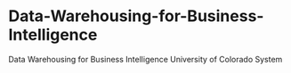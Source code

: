 # Data-Warehousing-for-Business-Intelligence

Data Warehousing for Business Intelligence
    University of Colorado System
    
